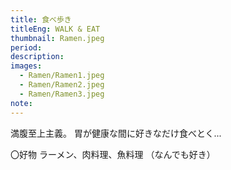 ```yaml
---
title: 食べ歩き
titleEng: WALK & EAT
thumbnail: Ramen.jpeg
period:
description:
images:
  - Ramen/Ramen1.jpeg
  - Ramen/Ramen2.jpeg
  - Ramen/Ramen3.jpeg
note:
---
```


満腹至上主義。
胃が健康な間に好きなだけ食べとく...

〇好物
ラーメン、肉料理、魚料理
（なんでも好き）
